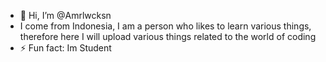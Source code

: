 - 👋 Hi, I’m @Amrlwcksn
- I come from Indonesia, I am a person
  who likes to learn various things, therefore here I will upload various things related to the world of coding
- ⚡ Fun fact: Im Student

<!---
Amrlwcksn/Amrlwcksn is a ✨ special ✨ repository because its `README.md` (this file) appears on your GitHub profile.
You can click the Preview link to take a look at your changes.
--->
